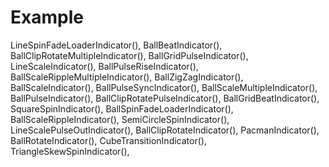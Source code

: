 # Example

LineSpinFadeLoaderIndicator(),
BallBeatIndicator(),
BallClipRotateMultipleIndicator(),
BallGridPulseIndicator(),
LineScaleIndicator(),
BallPulseRiseIndicator(),
BallScaleRippleMultipleIndicator(),
BallZigZagIndicator(),
BallScaleIndicator(),
BallPulseSyncIndicator(),
BallScaleMultipleIndicator(),
BallPulseIndicator(),
BallClipRotatePulseIndicator(),
BallGridBeatIndicator(),
SquareSpinIndicator(),
BallSpinFadeLoaderIndicator(),
BallScaleRippleIndicator(),
SemiCircleSpinIndicator(),
LineScalePulseOutIndicator(),
BallClipRotateIndicator(),
PacmanIndicator(),
BallRotateIndicator(),
CubeTransitionIndicator(),
TriangleSkewSpinIndicator(),